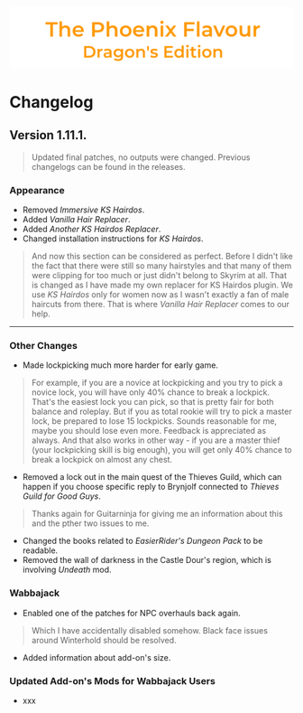 ![image](images/Banner.png)

# Changelog

## Version 1.11.1.

> Updated final patches, no outputs were changed.
> Previous changelogs can be found in the releases.

### Appearance

* Removed _Immersive KS Hairdos_.
* Added _Vanilla Hair Replacer_.
* Added _Another KS Hairdos Replacer_.
* Changed installation instructions for _KS Hairdos_.
> And now this section can be considered as perfect. Before I didn't like the fact that there were still so many hairstyles and that many of them were clipping for too much or just didn't belong to Skyrim at all. That is changed as I have made my own replacer for KS Hairdos plugin. We use _KS Hairdos_ only for women now as I wasn't exactly a fan of male haircuts from there. That is where _Vanilla Hair Replacer_ comes to our help.

---

### Other Changes

* Made lockpicking much more harder for early game.
> For example, if you are a novice at lockpicking and you try to pick a novice lock, you will have only 40% chance to break a lockpick. That's the easiest lock you can pick, so that is pretty fair for both balance and roleplay. But if you as total rookie will try to pick a master lock, be prepared to lose 15 lockpicks. Sounds reasonable for me, maybe you should lose even more. Feedback is appreciated as always. And that also works in other way - if you are a master thief (your lockpicking skill is big enough), you will get only 40% chance to break a lockpick on almost any chest.
* Removed a lock out in the main quest of the Thieves Guild, which can happen if you choose specific reply to Brynjolf connected to _Thieves Guild for Good Guys_.
> Thanks again for Guitarninja for giving me an information about this and the pther two issues to me.
* Changed the books related to _EasierRider's Dungeon Pack_ to be readable.
* Removed the wall of darkness in the Castle Dour's region, which is involving _Undeath_ mod.

### Wabbajack

* Enabled one of the patches for NPC overhauls back again.
> Which I have accidentally disabled somehow. Black face issues around Winterhold should be resolved.
* Added information about add-on's size.

### Updated Add-on's Mods for Wabbajack Users

* xxx
